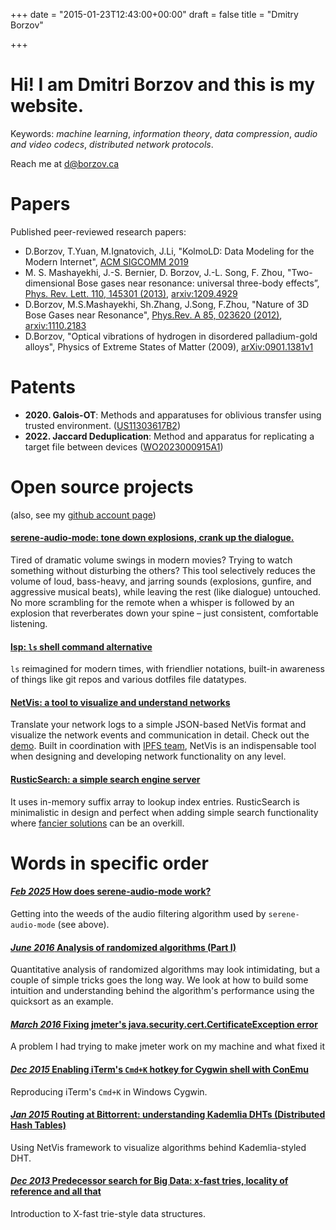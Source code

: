 +++
date = "2015-01-23T12:43:00+00:00"
draft = false
title = "Dmitry Borzov"

+++
# Hi! I am Dmitri Borzov and this is my website.


Keywords: *machine learning*, *information theory*, *data compression*, *audio and video codecs*, *distributed network protocols*.

Reach me at d@borzov.ca



# Papers
Published peer-reviewed research papers:

- D.Borzov, T.Yuan, M.Ignatovich, J.Li, "KolmoLD: Data Modeling for the Modern Internet", [ACM SIGCOMM 2019](https://dl.acm.org/doi/10.1145/3341558.3342198)
- M. S. Mashayekhi, J.-S. Bernier, D. Borzov, J.-L. Song, F. Zhou, "Two-dimensional Bose gases near resonance: universal three-body effects”, [Phys. Rev. Lett. 110, 145301 (2013)](http://prl.aps.org/abstract/PRL/v110/i14/e145301), [arxiv:1209.4929](http://arxiv.org/abs/1209.4929)
- D.Borzov, M.S.Mashayekhi, Sh.Zhang, J.Song, F.Zhou, "Nature of 3D Bose Gases near Resonance", [Phys.Rev. A 85, 023620 (2012)](http://pra.aps.org/abstract/PRA/v85/i2/e023620), [arxiv:1110.2183](http://arxiv.org/abs/1110.2183)
- D.Borzov, "Optical vibrations of hydrogen in disordered palladium-gold alloys", Physics of Extreme States of Matter (2009), [arXiv:0901.1381v1](http://arxiv.org/abs/0901.1381)

# Patents
- **2020. Galois-OT**: Methods and apparatuses for oblivious transfer using trusted environment. ([US11303617B2](https://patents.google.com/patent/US11303617B2))
- **2022. Jaccard Deduplication**: Method and apparatus for replicating a target file between devices ([WO2023000915A1](https://patents.google.com/patent/WO2023000915A1))


# Open source projects

(also, see my [github account page](https://github.com/dborzov))


#### [**serene-audio-mode**: tone down explosions, crank up the dialogue.](https://github.com/dborzov/serene-audio-mode)

Tired of dramatic volume swings in modern movies? Trying to watch something without disturbing the others? This tool selectively reduces the volume of loud, bass-heavy, and jarring sounds (explosions, gunfire, and aggressive musical beats), while leaving the rest (like dialogue) untouched. No more scrambling for the remote when a whisper is followed by an explosion that reverberates down your spine – just consistent, comfortable listening. 


#### [**lsp**: `ls` shell command alternative](https://github.com/dborzov/lsp)

`ls`  reimagined for modern times, with friendlier notations, built-in awareness of things like git repos and various dotfiles file datatypes.  

#### [**NetVis**: a tool to visualize and understand networks](https://github.com/dborzov/netvis)

 Translate your network logs to a simple JSON-based NetVis format and visualize the network events and communication in detail. Check out the [demo](http://www.borzov.ca/netvis/). Built in coordination with [IPFS team](http://ipfs.io/), NetVis is an indispensable tool when designing and developing network functionality on any level.

#### [**RusticSearch**: a simple search engine server](https://github.com/dborzov/rusticsearch)

 It uses in-memory suffix array to lookup index entries. RusticSearch is minimalistic in design and perfect when adding simple search functionality where [fancier solutions](http://www.elasticsearch.org/) can be an overkill.

# Words in specific order


#### [*Feb 2025* How does serene-audio-mode work?](/posts/serene/)

Getting into the weeds of the audio filtering algorithm used by `serene-audio-mode` (see above).

#### [*June 2016* Analysis of randomized algorithms (Part I)](/posts/quicksort/)

Quantitative analysis of randomized algorithms may look intimidating, but a couple of simple tricks goes the long way. We look at how to build some intuition and understanding behind the algorithm's performance using the quicksort as an example.

#### [*March 2016* Fixing jmeter's java.security.cert.CertificateException error](/posts/jmeter)

A problem I had trying to make jmeter work on my machine and what fixed it

#### [*Dec 2015* Enabling iTerm's `Cmd+K` hotkey for Cygwin shell with ConEmu](/posts/cls4cygwin/)

Reproducing iTerm's `Cmd+K` in Windows Cygwin.

#### [*Jan 2015* Routing at Bittorrent: understanding Kademlia DHTs (Distributed Hash Tables)](/posts/kademlia/)

Using NetVis framework to visualize algorithms behind Kademlia-styled DHT.


#### [*Dec 2013* Predecessor search for Big Data: x-fast tries, locality of reference and all that](/posts/xfast/)

Introduction to X-fast trie-style data structures.


